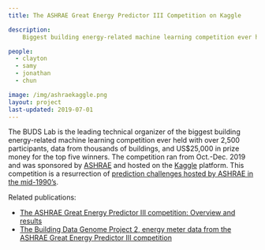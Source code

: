 ```yaml
---
title: The ASHRAE Great Energy Predictor III Competition on Kaggle

description: 
    Biggest building energy-related machine learning competition ever held. 

people:
  - clayton
  - samy
  - jonathan
  - chun

image: /img/ashraekaggle.png
layout: project
last-updated: 2019-07-01
---
```


The BUDS Lab is the leading technical organizer of the biggest building energy-related machine learning competition ever held with over 2,500 participants, data from thousands of buildings, and US$25,000 in prize money for the top five winners. The competition ran from Oct.-Dec. 2019 and was sponsored by [ASHRAE](https://www.ashrae.org/) and hosted on the [Kaggle](https://www.kaggle.com/) platform. This competition is a resurrection of [prediction challenges hosted by ASHRAE in the mid-1990’s](https://www.kaggle.com/c/great-energy-predictor-shootout-i).

Related publications:
- [The ASHRAE Great Energy Predictor III competition: Overview and results](https://www.tandfonline.com/doi/abs/10.1080/23744731.2020.1795514?journalCode=uhvc21)
- [The Building Data Genome Project 2, energy meter data from the ASHRAE Great Energy Predictor III competition](https://www.researchgate.net/publication/341895125_The_Building_Data_Genome_Project_2_energy_meter_data_from_the_ASHRAE_Great_Energy_Predictor_III_competition)
